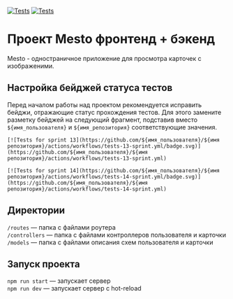 [![Tests](https://github.com/EpiphES/express-mesto-gha/actions/workflows/tests-13-sprint.yml/badge.svg)](https://github.com/EpiphES/express-mesto-gha/actions/workflows/tests-13-sprint.yml) [![Tests](https://github.com/EpiphES/express-mesto-gha/actions/workflows/tests-14-sprint.yml/badge.svg)](https://github.com/EpiphES/express-mesto-gha/actions/workflows/tests-14-sprint.yml)
# Проект Mesto фронтенд + бэкенд

Mesto - oдностраничное приложение для просмотра карточек с изображеними. 

## Настройка бейджей статуса тестов
Перед началом работы над проектом рекомендуется исправить бейджи, отражающие статус прохождения тестов.
Для этого замените разметку бейджей на следующий фрагмент, подставив вместо `${имя_пользователя}` и `${имя_репозитория}` соответствующие значения.

```
[![Tests for sprint 13](https://github.com/${имя_пользователя}/${имя репозитория}/actions/workflows/tests-13-sprint.yml/badge.svg)](https://github.com/${имя_пользователя}/${имя репозитория}/actions/workflows/tests-13-sprint.yml) 

[![Tests for sprint 14](https://github.com/${имя_пользователя}/${имя репозитория}/actions/workflows/tests-14-sprint.yml/badge.svg)](https://github.com/${имя_пользователя}/${имя репозитория}/actions/workflows/tests-14-sprint.yml)
```


## Директории

`/routes` — папка с файлами роутера  
`/controllers` — папка с файлами контроллеров пользователя и карточки   
`/models` — папка с файлами описания схем пользователя и карточки  
  
## Запуск проекта

`npm run start` — запускает сервер   
`npm run dev` — запускает сервер с hot-reload
